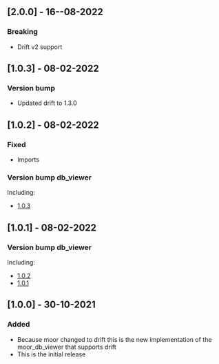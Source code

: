 ## [2.0.0] - 16--08-2022
### Breaking
- Drift v2 support

## [1.0.3] - 08-02-2022
### Version bump
- Updated drift to 1.3.0

## [1.0.2] - 08-02-2022
### Fixed
- Imports
### Version bump db_viewer
Including:
- [1.0.3](https://pub.dev/packages/db_viewer/changelog#103---08-02-2022)

## [1.0.1] - 08-02-2022
### Version bump db_viewer
Including:
- [1.0.2](https://pub.dev/packages/db_viewer/changelog#102---08-02-2022)
- [1.0.1](https://pub.dev/packages/db_viewer/changelog#101---08-02-2022)

## [1.0.0] - 30-10-2021
### Added
- Because moor changed to drift this is the new implementation of the moor_db_viewer that supports drift
- This is the initial release